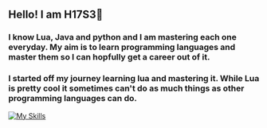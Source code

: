 ## Hello! I am H17S3👋
### I know Lua, Java and python and I am mastering each one everyday. My aim is to learn programming languages and master them so I can hopfully get a career out of it.
### I started off my journey learning lua and mastering it. While Lua is pretty cool it sometimes can't do as much things as other programming languages can do.  
[![My Skills](https://skillicons.dev/icons?i=lua,python,java)](https://skillicons.dev)
